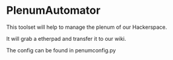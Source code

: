 # PlenumAutomator

This toolset will help to manage the plenum of our Hackerspace.

It will grab a etherpad and transfer it to our wiki.

The config can be found in  penumconfig.py